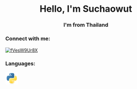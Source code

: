 <h1 align="center">Hello, I'm Suchaowut</h1>
<h3 align="center">I'm from Thailand</h3>

<h3 align="left">Connect with me:</h3>
<p align="left">
<a href="discordapp.com/users/650511826878070816" target="blank"><img align="center" src="https://raw.githubusercontent.com/rahuldkjain/github-profile-readme-generator/master/src/images/icons/Social/discord.svg" alt="fVesW9Ur8X" height="30" width="40" /></a>
</p>

<h3 align="left">Languages:</h3>
<p align="left"> <a href="https://www.python.org" target="_blank" rel="noreferrer"> <img src="https://raw.githubusercontent.com/devicons/devicon/master/icons/python/python-original.svg" alt="python" width="40" height="40"/> </a> </p>
